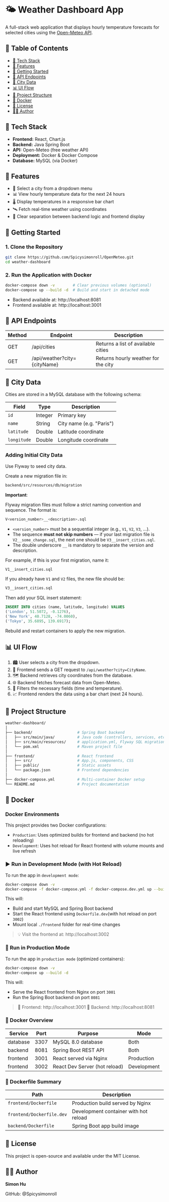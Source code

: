 # 🌤️ Weather Dashboard App

A full-stack web application that displays hourly temperature forecasts for selected cities using the 
[Open-Meteo API](https://open-meteo.com/).

## 📑 Table of Contents

- [🔧 Tech Stack](#-tech-stack)  
- [🚀 Features](#-features)  
- [🏁 Getting Started](#-getting-started)  
- [📡 API Endpoints](#-api-endpoints)  
- [🧾 City Data](#-city-data)  
- [📊 UI Flow](#-ui-flow)  
- [📂 Project Structure](#-project-structure)  
- [🐳 Docker](#-docker)  
- [📄 License](#-license)  
- [🙋‍♂️ Author](#️-author)


## 🔧 Tech Stack

- **Frontend:** React, Chart.js
- **Backend:** Java Spring Boot
- **API:** Open-Meteo (free weather API)
- **Deployment:** Docker & Docker Compose
- **Database:** MySQL (via Docker)


## 🚀 Features

- 🔽 Select a city from a dropdown menu
- 📊 View hourly temperature data for the next 24 hours
- 🌡️ Display temperatures in a responsive bar chart
- 🛰️ Fetch real-time weather using coordinates
- 🧹 Clear separation between backend logic and frontend display


## 🏁 Getting Started

### 1. Clone the Repository

```bash
git clone https://github.com/Spicysimonroll/OpenMeteo.git
cd weather-dashboard
```

### 2. Run the Application with Docker

```bash
docker-compose down -v        # Clear previous volumes (optional)
docker-compose up --build -d  # Build and start in detached mode
```

- Backend available at: http://localhost:8081
- Frontend available at: http://localhost:3001


## 📡 API Endpoints

| Method | Endpoint                          | Description                         |
|--------|-----------------------------------|-------------------------------------|
| GET    | /api/cities                       | Returns a list of available cities  |
| GET    | /api/weather?city={cityName}      | Returns hourly weather for the city |


## 🧾 City Data

Cities are stored in a MySQL database with the following schema:

| Field       | Type     | Description                      |
|-------------|----------|----------------------------------|
| `id`        | Integer  | Primary key                      |
| `name`      | String   | City name (e.g. "Paris")         |
| `latitude`  | Double   | Latitude coordinate              |
| `longitude` | Double   | Longitude coordinate             |

### Adding Initial City Data

Use Flyway to seed city data.

Create a new migration file in: 

```bash
backend/src/resources/db/migration
```

**Important**:

Flyway migration files must follow a strict naming convention and sequence. The format is:

```bash
V<version_number>__<description>.sql
```

- `<version_number>` must be a sequential integer (e.g., `V1`, `V2`, `V3`, …).
- The sequence **must not skip numbers** — if your last migration file is `V2__some_change.sql`, the next one should be 
  `V3__insert_cities.sql`.
- The double underscore `__` is mandatory to separate the version and description.

For example, if this is your first migration, name it:

```bash
V1__insert_cities.sql
```

If you already have `V1` and `V2` files, the new file should be: 

```bash
V3__insert_cities.sql
```

Then add your SQL insert statement:

```sql
INSERT INTO cities (name, latitude, longitude) VALUES
('London', 51.5072, -0.1276),
('New York', 40.7128, -74.0060),
('Tokyo', 35.6895, 139.6917);
```

Rebuild and restart containers to apply the new migration.


## 📊 UI Flow

1. 🏙️ User selects a city from the dropdown.
2. 🔁 Frontend sends a GET request to `/api/weather?city=CityName`.
3. 🗺️ Backend retrieves city coordinates from the database.
4. 🌐 Backend fetches forecast data from Open-Meteo.
5. 🧽 Filters the necessary fields (time and temperature).
6. 📈 Frontend renders the data using a bar chart (next 24 hours).

## 📂 Project Structure

```bash
weather-dashboard/
│
├── backend/                    # Spring Boot backend
│   ├── src/main/java/          # Java code (controllers, services, etc.)
│   ├── src/main/resources/     # application.yml, Flyway SQL migrations
│   └── pom.xml                 # Maven project file
│
├── frontend/                   # React frontend
│   ├── src/                    # App.js, components, CSS
│   ├── public/                 # Static assets
│   └── package.json            # Frontend dependencies
│
├── docker-compose.yml          # Multi-container Docker setup
└── README.md                   # Project documentation
```

## 🐳 Docker

### Docker Environments

This project provides two Docker configurations:

- `Production`: Uses optimized builds for frontend and backend (no hot reloading)
- `Development`: Uses hot reload for React frontend with volume mounts and live refresh

### ▶️ Run in Development Mode (with Hot Reload)

To run the app in `development mode`:

```bash
docker-compose down -v
docker-compose -f docker-compose.yml -f docker-compose.dev.yml up --build -d
```

This will:

- Build and start MySQL and Spring Boot backend
- Start the React frontend using `Dockerfile.dev`(with hot reload on port `3002`)
- Mount local `./frontend` folder for real-time changes

> 💡 Visit the frontend at: http://localhost:3002

### 🚀 Run in Production Mode

To run the app in `production mode` (optimized containers):

```bash
docker-compose down -v
docker-compose up --build -d
```

This will:

- Serve the React frontend from Nginx on port `3001`
- Run the Spring Boot backend on port `8081`

> 🔗 Frontend: http://localhost:3001
> 🔗 Backend: http://localhost:8081

### 📁 Docker Overview

| Service  | Port | Purpose                          | Mode         |
|----------|------|----------------------------------|--------------|
| database | 3307 | MySQL 8.0 database               | Both         |
| backend  | 8081 | Spring Boot REST API             | Both         |
| frontend | 3001 | React served via Nginx           | Production   |
| frontend | 3002 | React Dev Server (hot reload)    | Development  |

### 📄 Dockerfile Summary

| Path                      | Description                           |
|---------------------------|---------------------------------------|
| `frontend/Dockerfile`     | Production build served by Nginx      |
| `frontend/Dockerfile.dev` | Development container with hot reload |
| `backend/Dockerfile`      | Spring Boot app build image           |


## 📄 License

This project is open-source and available under the MIT License.


## 🙋‍♂️ Author

**Simon Hu**

GitHub: @Spicysimonroll
